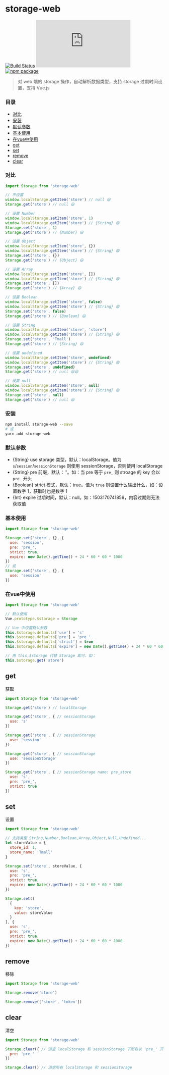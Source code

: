 # storage-web

[![Build Status](https://travis-ci.org/Chooin/storage-web.svg?branch=master)](https://travis-ci.org/Chooin/storage-web)
![JS gzip size](http://img.badgesize.io/https://unpkg.com/storage-web/dist/storage.js?compression=gzip&label=gzip%20size:%20JS)
[![npm package](https://img.shields.io/npm/v/storage-web.svg)](https://www.npmjs.org/package/storage-web)

> 对 web 端的 storage 操作，自动解析数据类型，支持 storage 过期时间设置，支持 Vue.js

### 目录

- [对比](#对比)
- [安装](#安装)
- [默认参数](#默认参数)
- [基本使用](#基本使用)
- [在vue中使用](#在vue中使用)
- [get](#get)
- [set](#set)
- [remove](#remove)
- [clear](#clear)

### 对比

``` js
import Storage from 'storage-web'

// 不设置
window.localStorage.getItem('store') // null 😃
Storage.get('store') // null 😃

// 设置 Number
window.localStorage.setItem('store', 1)
window.localStorage.getItem('store') // {String} 😩
Storage.set('store', 1)
Storage.get('store') // {Number} 😃

// 设置 Object
window.localStorage.setItem('store', {})
window.localStorage.getItem('store') // {String} 😩
Storage.set('store', {})
Storage.get('store') // {Object} 😃

// 设置 Array
window.localStorage.setItem('store', [])
window.localStorage.getItem('store') // {String} 😩
Storage.set('store', [])
Storage.get('store') // {Array} 😃

// 设置 Boolean
window.localStorage.setItem('store', false)
window.localStorage.getItem('store') // {String} 😩
Storage.set('store', false)
Storage.get('store') // {Boolean} 😃

// 设置 String
window.localStorage.setItem('store', 'store')
window.localStorage.getItem('store') // {String} 😃
Storage.set('store', 'Tmall')
Storage.get('store') // {String} 😃

// 设置 undefined
window.localStorage.setItem('store', undefined)
window.localStorage.getItem('store') // {String} 😩
Storage.set('store', undefined)
Storage.get('store') // null 😃😃

// 设置 null
window.localStorage.setItem('store', null)
window.localStorage.getItem('store') // {String} 😩
Storage.set('store', null)
Storage.get('store') // null 😃
```

### 安装
``` sh
npm install storage-web --save
# 或
yarn add storage-web
```

### 默认参数

+ {String} use storage 类型，默认：localStorage。值为 `s`/`session`/`sessionStorage` 则使用 sessionStorage，否则使用 localStorage
+ {String} pre 前缀，默认：''。如：当 pre 等于 `pre_` 则 stroage 的 key 会以 `pre_` 开头
+ {Boolean} strict 模式，默认：true。值为 `true` 则设置什么输出什么，如：设置数字 1，获取时也是数字 1
+ {Int} expire 过期时间，默认：null。如：1503170741859，内容过期则无法获取值

### 基本使用

``` js
import Storage from 'storage-web'

Storage.set('store', {}, {
  use: 'session',
  pre: 'pre_',
  strict: true,
  expire: new Date().getTime() + 24 * 60 * 60 * 1000
})
// 或
Storage.set('store', {}, {
  use: 'session'
})
```

### 在vue中使用

``` js
import Storage from 'storage-web'

// 默认使用
Vue.prototype.$storage = Storage

// Vue 中设置默认参数
this.$storage.defaults['use'] = 's'
this.$storage.defaults['pre'] = 'pre_'
this.$storage.defaults['strict'] = true
this.$storage.defaults['expire'] = new Date().getTime() + 24 * 60 * 60 * 1000

// 用 this.$storage 代替 Storage 即可，如：
this.$storage.get('store')
```

## get

获取

``` js
import Storage from 'storage-web'

Storage.get('store') // localStorage

Storage.get('store', { // sessionStorage
  use: 's'
})

Storage.get('store', { // sessionStorage
  use: 'session'
})

Storage.get('store', { // sessionStorage
  use: 'sessionStorage'
})

Storage.get('store', { // sessionStorage name: pre_store
  use: 's',
  pre: 'pre_',
  strict: true
})
```

## set

设置

``` js
import Storage from 'storage-web'

// 支持类型 String,Number,Boolean,Array,Object,Null,Undefined...
let storeValue = {
  store_id: 1,
  store_name: 'Tmall'
}

Storage.set('store', storeValue, {
  use: 's',
  pre: 'pre_',
  strict: true,
  expire: new Date().getTime() + 24 * 60 * 60 * 1000
})

Storage.set([
  {
    key: 'store',
    value: storeValue
  }
], {
  use: 's',
  pre: 'pre_',
  strict: true,
  expire: new Date().getTime() + 24 * 60 * 60 * 1000
})
```

## remove

移除

``` js
import Storage from 'storage-web'

Storage.remove('store')

Storage.remove(['store', 'token'])
```

## clear

清空

``` js
import Storage from 'storage-web'

Storage.clear({ // 清空 localStorage 和 sessionStorage 下所有以 'pre_' 开头的
  pre: 'pre_'
})

Storage.clear() // 清空所有 localStorage 和 sessionStorage
```
